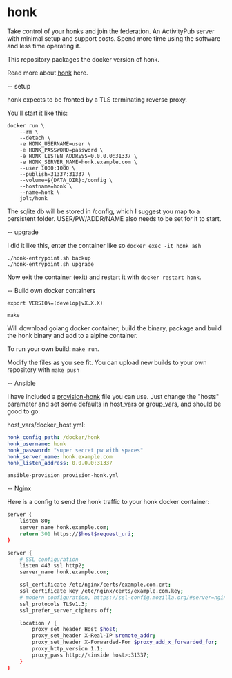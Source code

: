 # honk

Take control of your honks and join the federation.
An ActivityPub server with minimal setup and support costs.
Spend more time using the software and less time operating it.

This repository packages the docker version of honk.

Read more about [honk](https://humungus.tedunangst.com/r/honk) here.

-- setup

honk expects to be fronted by a TLS terminating reverse proxy.

You'll start it like this:
```
docker run \
	--rm \
	--detach \
	-e HONK_USERNAME=user \
	-e HONK_PASSWORD=password \
	-e HONK_LISTEN_ADDRESS=0.0.0.0:31337 \
	-e HONK_SERVER_NAME=honk.example.com \
	--user 1000:1000 \
	--publish=31337:31337 \
	--volume=${DATA_DIR}:/config \
	--hostname=honk \
	--name=honk \
	jolt/honk
```
The sqlite db will be stored in /config, which I suggest you map to a persistent folder. USER/PW/ADDR/NAME also needs to be set for it to start.

-- upgrade

I did it like this, enter the container like so `docker exec -it honk ash`
```
./honk-entrypoint.sh backup
./honk-entrypoint.sh upgrade
```
Now exit the container (exit) and restart it with `docker restart honk`.

-- Build own docker containers

`export VERSION=(develop|vX.X.X)`

`make`

Will download golang docker container, build the binary, package and build the honk binary and add to a alpine container.

To run your own build: `make run`.

Modify the files as you see fit. You can upload new builds to your own repository with `make push`

-- Ansible

I have included a [provision-honk](provision-honk.yml) file you can use. Just change the "hosts" parameter and set some defaults in host_vars or group_vars, and should be good to go:

host_vars/docker_host.yml:

```yml
honk_config_path: /docker/honk
honk_username: honk
honk_password: "super secret pw with spaces"
honk_server_name: honk.example.com
honk_listen_address: 0.0.0.0:31337
```

`ansible-provision provision-honk.yml`

-- Nginx

Here is a config to send the honk traffic to your honk docker container:

```bash
server {
    listen 80;
    server_name honk.example.com;
    return 301 https://$host$request_uri;
}

server {
    # SSL configuration
    listen 443 ssl http2;
    server_name honk.example.com;

    ssl_certificate /etc/nginx/certs/example.com.crt;
    ssl_certificate_key /etc/nginx/certs/example.com.key;
    # modern configuration, https://ssl-config.mozilla.org/#server=nginx&config=modern
    ssl_protocols TLSv1.3;
    ssl_prefer_server_ciphers off;

    location / {
        proxy_set_header Host $host;
        proxy_set_header X-Real-IP $remote_addr;
        proxy_set_header X-Forwarded-For $proxy_add_x_forwarded_for;
        proxy_http_version 1.1;
        proxy_pass http://<inside host>:31337;
    }
}
```
